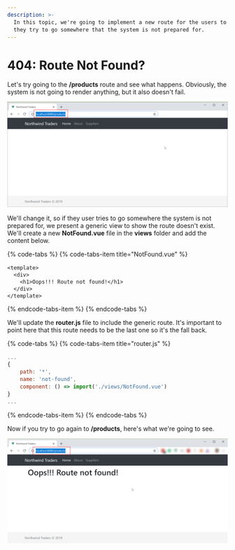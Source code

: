```yaml
---
description: >-
  In this topic, we're going to implement a new route for the users to land if
  they try to go somewhere that the system is not prepared for.
---
```


# 404: Route Not Found?

Let's try going to the **/products** route and see what happens. Obviously, the system is not going to render anything, but it also doesn't fail.

![](../.gitbook/assets/not-found-not-implemented.png)

We'll change it, so if they user tries to go somewhere the system is not prepared for, we present a generic view to show the route doesn't exist. We'll create a new **NotFound.vue** file in the **views** folder and add the content below.

{% code-tabs %}
{% code-tabs-item title="NotFound.vue" %}
```markup
<template>
  <div>
    <h1>Oops!!! Route not found!</h1>
  </div>
</template>
```
{% endcode-tabs-item %}
{% endcode-tabs %}

We'll update the **router.js** file to include the generic route. It's important to point here that this route needs to be the last one so it's the fall back.

{% code-tabs %}
{% code-tabs-item title="router.js" %}
```javascript
...
{
    path: '*',
    name: 'not-found',
    component: () => import('./views/NotFound.vue')
}
...
```
{% endcode-tabs-item %}
{% endcode-tabs %}

Now if you try to go again to **/products**, here's what we're going to see.

![](../.gitbook/assets/not-found-implemented.png)

